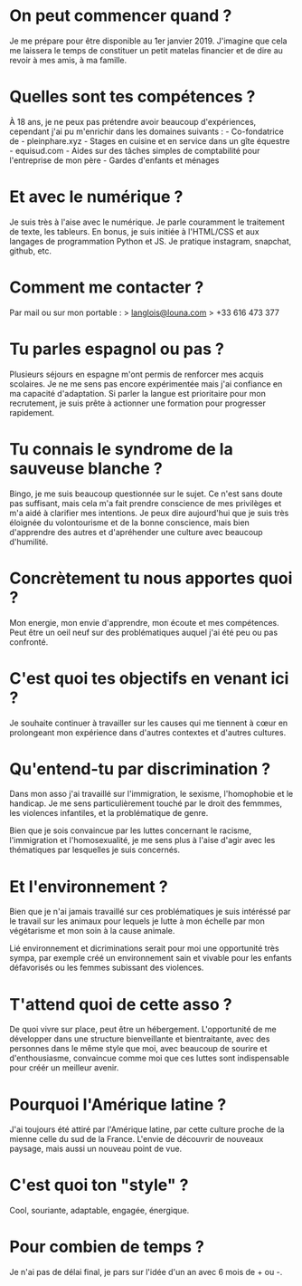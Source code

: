 # On peut commencer quand ?
Je me prépare pour être disponible au 1er janvier 2019. J'imagine que cela me laissera le temps de constituer un petit matelas financier et de dire au revoir à mes amis, à ma famille.

# Quelles sont tes compétences ?
À 18 ans, je ne peux pas prétendre avoir beaucoup d'expériences, cependant j'ai pu m'enrichir dans les domaines suivants :
    - Co-fondatrice de - pleinphare.xyz
    - Stages en cuisine et en service dans un gîte équestre - equisud.com
    - Aides sur des tâches simples de comptabilité pour l'entreprise de mon père
    - Gardes d'enfants et ménages

# Et avec le numérique ?
Je suis très à l'aise avec le numérique. Je parle couramment le traitement de texte, les tableurs. En bonus, je suis initiée à l'HTML/CSS et aux langages de programmation Python et JS. Je pratique instagram, snapchat, github, etc.

# Comment me contacter ?
Par mail ou sur mon portable :
    > langlois@louna.com
    > +33 616 473 377

# Tu parles espagnol ou pas ?
Plusieurs séjours en espagne m'ont permis de renforcer mes acquis scolaires. Je ne me sens pas encore expérimentée mais j'ai confiance en ma capacité d'adaptation. Si parler la langue est prioritaire pour mon recrutement, je suis prête à actionner une formation pour progresser rapidement.

# Tu connais le syndrome de la sauveuse blanche ?
Bingo, je me suis beaucoup questionnée sur le sujet. Ce n'est sans doute pas suffisant, mais cela m'a fait prendre conscience de mes privilèges et m'a aidé à clarifier mes intentions. Je peux dire aujourd'hui que je suis très éloignée du volontourisme et de la bonne conscience, mais bien d'apprendre des autres et d'apréhender une culture avec beaucoup d'humilité. 

# Concrètement tu nous apportes quoi ?
Mon energie, mon envie d'apprendre, mon écoute et mes compétences. Peut être un oeil neuf sur des problématiques auquel j'ai été peu ou pas confronté.

# C'est quoi tes objectifs en venant ici ?
Je souhaite continuer à travailler sur les causes qui me tiennent à cœur en prolongeant mon expérience dans d'autres contextes et d'autres cultures. 

# Qu'entend-tu par discrimination ?
Dans mon asso j'ai travaillé sur l'immigration, le sexisme, l'homophobie et le handicap.
Je me sens particulièrement touché par le droit des femmmes, les violences infantiles, et la problématique de genre.

Bien que je sois convaincue par les luttes concernant le racisme, l'immigration et l'homosexualité, je me sens plus à l'aise d'agir avec les thématiques par lesquelles je suis concernés.
# Et l'environnement ?
Bien que je n'ai jamais travaillé sur ces problématiques je suis intéréssé par le travail sur les animaux pour lequels je lutte à mon échelle par mon végétarisme et mon soin à la cause animale. 

Lié environnement et dicriminations serait pour moi une opportunité très sympa, par exemple créé un environnement sain et vivable pour les enfants défavorisés ou les femmes subissant des violences.

# T'attend quoi de cette asso ?
De quoi vivre sur place, peut être un hébergement. L'opportunité de me développer dans une structure bienveillante et bientraitante, avec des personnes dans le même style que moi, avec beaucoup de sourire et d'enthousiasme, convaincue comme moi que ces luttes sont indispensable pour créér un meilleur avenir.
# Pourquoi l'Amérique latine ?
J'ai toujours été attiré par l'Amérique latine, par cette culture proche de la mienne celle du sud de la France. L'envie de découvrir de nouveaux paysage, mais aussi un nouveau point de vue.
# C'est quoi ton "style" ?
Cool, souriante, adaptable, engagée, énergique.
# Pour combien de temps ?
Je n'ai pas de délai final, je pars sur l'idée d'un an avec 6 mois de + ou -.
